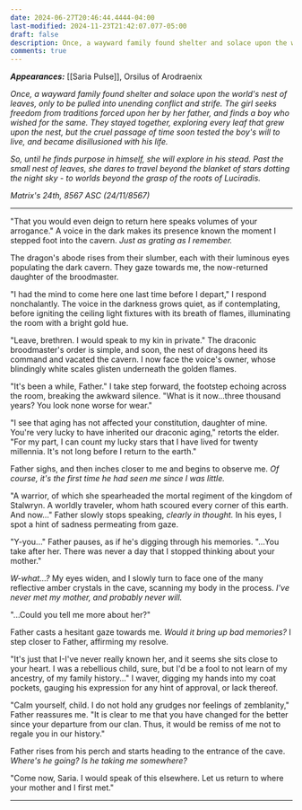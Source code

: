 ```yaml
---
date: 2024-06-27T20:46:44.4444-04:00
last-modified: 2024-11-23T21:42:07.077-05:00
draft: false
description: Once, a wayward family found shelter and solace upon the world's nest of leaves, only to be pulled into unending conflict and strife. The girl seeks freedom from traditions forced upon her by her father, and finds a boy who wished the same. They stayed together, exploring every leaf that grew upon the nest, but the cruel passage of time soon tested the boy's will to live, and became disillusioned with his life. So, until he finds purpose in himself, she will explore, in his stead, past the small nest of leaves, daring to travel beyond the blanket of stars dotting the night sky - to worlds beyond the grasp of the roots of Luciradis.
comments: true
---
```

***Appearances:*** [[Saria Pulse]], Orsilus of Arodraenix

*Once, a wayward family found shelter and solace upon the world's nest of leaves, only to be pulled into unending conflict and strife. The girl seeks freedom from traditions forced upon her by her father, and finds a boy who wished for the same. They stayed together, exploring every leaf that grew upon the nest, but the cruel passage of time soon tested the boy's will to live, and became disillusioned with his life.*  

*So, until he finds purpose in himself, she will explore in his stead. Past the small nest of leaves, she dares to travel beyond the blanket of stars dotting the night sky - to worlds beyond the grasp of the roots of Luciradis.*

*Matrix's 24th, 8567 ASC (24/11/8567)*

---

"That you would even deign to return here speaks volumes of your arrogance." A voice in the dark makes its presence known the moment I stepped foot into the cavern. *Just as grating as I remember.*

The dragon's abode rises from their slumber, each with their luminous eyes populating the dark cavern. They gaze towards me, the now-returned daughter of the broodmaster.

"I had the mind to come here one last time before I depart," I respond nonchalantly. The voice in the darkness grows quiet, as if contemplating, before igniting the ceiling light fixtures with its breath of flames, illuminating the room with a bright gold hue.

"Leave, brethren. I would speak to my kin in private." The draconic broodmaster's order is simple, and soon, the nest of dragons heed its command and vacated the cavern. I now face the voice's owner, whose blindingly white scales glisten underneath the golden flames.

"It's been a while, Father." I take step forward, the footstep echoing across the room, breaking the awkward silence. "What is it now...three thousand years? You look none worse for wear."

"I see that aging has not affected your constitution, daughter of mine. You're very lucky to have inherited our draconic aging," retorts the elder. "For my part, I can count my lucky stars that I have lived for twenty millennia. It's not long before I return to the earth."

Father sighs, and then inches closer to me and begins to observe me. *Of course, it's the first time he had seen me since I was little.*

"A warrior, of which she spearheaded the mortal regiment of the kingdom of Stalwryn. A worldly traveler, whom hath scoured every corner of this earth. And now..."
Father slowly stops speaking, *clearly in thought.* In his eyes, I spot a hint of sadness permeating from gaze.

"Y-you..." Father pauses, as if he's digging through his memories. "...You take after her. There was never a day that I stopped thinking about your mother."

*W-what...?* My eyes widen, and I slowly turn to face one of the many reflective amber crystals in the cave, scanning my body in the process. *I've never met my mother, and probably never will.*

"...Could you tell me more about her?"

Father casts a hesitant gaze towards me. *Would it bring up bad memories?* I step closer to Father, affirming my resolve.

"It's just that I-I've never really known her, and it seems she sits close to your heart. I was a rebellious child, sure, but I'd be a fool to not learn of my ancestry, of my family history..." I waver, digging my hands into my coat pockets, gauging his expression for any hint of approval, or lack thereof.

"Calm yourself, child. I do not hold any grudges nor feelings of zemblanity," Father reassures me. "It is clear to me that you have changed for the better since your departure from our clan. Thus, it would be remiss of me not to regale you in our history."

Father rises from his perch and starts heading to the entrance of the cave. *Where's he going? Is he taking me somewhere?*

"Come now, Saria. I would speak of this elsewhere. Let us return to where your mother and I first met."

---

